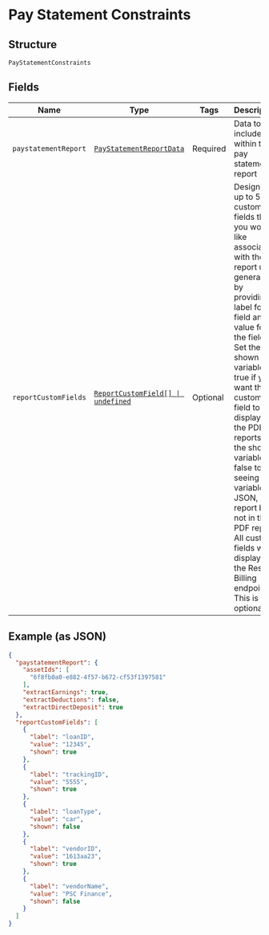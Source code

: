 
# Pay Statement Constraints

## Structure

`PayStatementConstraints`

## Fields

| Name | Type | Tags | Description |
|  --- | --- | --- | --- |
| `paystatementReport` | [`PayStatementReportData`](../../doc/models/pay-statement-report-data.md) | Required | Data to be included within the pay statement report |
| `reportCustomFields` | [`ReportCustomField[] \| undefined`](../../doc/models/report-custom-field.md) | Optional | Designate up to 5 custom fields that you would like associated with the report upon generation by providing a label for the field and a value for the field. Set the shown variable to true if you want the custom field to display in the PDF reports. Set the shown variable to false to limit seeing the variable to JSON, XML report but not in the PDF report. All custom fields will display in the Reseller Billing endpoint.  This is optional. |

## Example (as JSON)

```json
{
  "paystatementReport": {
    "assetIds": [
      "6f8fb0a0-e882-4f57-b672-cf53f1397581"
    ],
    "extractEarnings": true,
    "extractDeductions": false,
    "extractDirectDeposit": true
  },
  "reportCustomFields": [
    {
      "label": "loanID",
      "value": "12345",
      "shown": true
    },
    {
      "label": "trackingID",
      "value": "5555",
      "shown": true
    },
    {
      "label": "loanType",
      "value": "car",
      "shown": false
    },
    {
      "label": "vendorID",
      "value": "1613aa23",
      "shown": true
    },
    {
      "label": "vendorName",
      "value": "PSC Finance",
      "shown": false
    }
  ]
}
```

